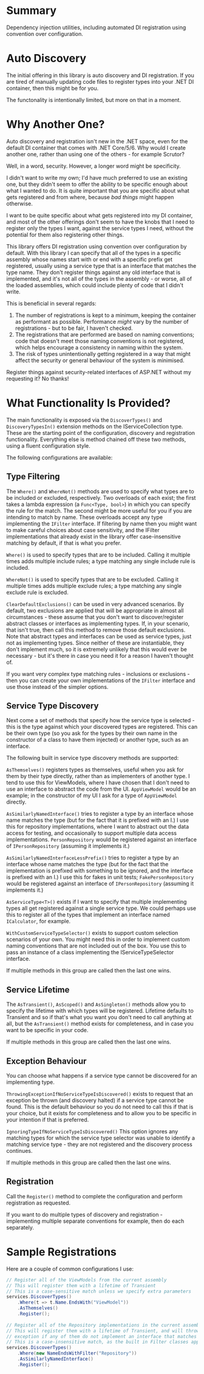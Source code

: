 # Summary
Dependency injection utilities, including automated DI registration using convention over configuration.

# Auto Discovery
The initial offering in this library is auto discovery and DI registration. If you are tired of manually 
updating code files to register types into your .NET DI container, then this might be for you.

The functonality is intentionally limited, but more on that in a moment.

# Why Another One?
Auto discovery and registration isn't new in the .NET space, even for the default DI container that comes 
with .NET Core/5/6. Why would I create another one, rather than using one of the others - for example 
Scrutor?

Well, in a word, security. However, a longer word might be specificity.

I didn't want to write my own; I'd have much preferred to use an existing one, but they didn't seem to 
offer the ability to be specific enough about what I wanted to do. It is quite important that you are 
specific about what gets registered and from where, because *bad things* might happen otherwise.

I want to be quite specific about what gets registered into my DI container, and most of the other 
offerings don't seem to have the knobs that I need to register only the types I want, against the 
service types I need, without the potential for them also registering other things.

This library offers DI registration using convention over configuration by default. With this 
library I can specify that all of the types in a specific assembly whose names start with or end 
with a specific prefix get registered, usually using a service type that is an interface that 
matches the type name. They don't register things against any old interface that is implemented, 
and it's not all of the types in the assembly - or worse, all of the loaded assemblies, which could 
include plenty of code that I didn't write.

This is beneficial in several regards:
1. The number of registrations is kept to a minimum, keeping the container as performant as possible. 
Performance _might_ vary by the number of registrations - but to be fair, I haven't checked.
2. The registrations that are performed are based on naming conventions; code that doesn't meet those 
naming conventions is not registered, which helps encourage a consistency in naming within the system.
3. The risk of types unintentionally getting registered in a way that might affect the security or 
general behaviour of the system is minimised.

Register things against security-related interfaces of ASP.NET without my requesting it? No thanks!

# What Functionality Is Provided?
The main functionality is exposed via the `DiscoverTypes()` and `DiscoveryTypesIn()` extension methods
on the IServiceCollection type. These are the starting point of the configuration, discovery and 
registration functionality. Everything else is method chained off these two methods, using a fluent 
configuration style.

The following configurations are available:

## Type Filtering
The `Where()` and `WhereNot()` methods are used to specify what types are to be included or excluded, 
respectively. Two overloads of each exist; the first takes a lambda expression (a `Func<Type, bool>`) 
in which you can specify the rule for the match. The second might be more useful for you if you are 
intending to match by name. These overloads accept any type implementing the `IFilter` interface. If 
filtering by name then you might want to make careful choices about case sensitivity, and the IFilter 
implementations that already exist in the library offer case-insensitive matching by default, if that is 
what you prefer.

`Where()` is used to specify types that are to be included. Calling it multiple times adds multiple 
include rules; a type matching any single include rule is included.

`WhereNot()` is used to specify types that are to be excluded. Calling it multiple times adds multiple 
exclude rules; a type matching any single exclude rule is excluded.

`ClearDefaultExclusions()` can be used in very advanced scenarios. By default, two exclusions are 
applied that will be appropriate in almost all circumstances - these assume that you don't want to 
discover/register abstract classes or interfaces as implementing types. If, in your scenario, that isn't 
true, then call this method to remove those default exclusions. Note that abstract types and interfaces 
can be used as service types, just not as implementing types. Since neither of these are instantiable, 
they don't implement much, so it is extremely unlikely that this would ever be necessary - but it's there 
in case you need it for a reason I haven't thought of.

If you want very complex type matching rules - inclusions or exclusions - then you can create your own 
implementations of the `IFilter` interface and use those instead of the simpler options.

## Service Type Discovery 
Next come a set of methods that specify how the service type is selected - this is the type against 
which your discovered types are registered. This can be their own type (so you ask for the types by 
their own name in the constructor of a class to have them injected) or another type, such as an 
interface.

The following built in service type discovery methods are supported:

`AsThemselves()` registers types as themselves, useful when you ask for them by their type
directly, rather than as implementers of another type. I tend to use this for ViewModels, where I 
have chosen that I don't need to use an interface to abstract the code from the UI. `AppViewModel`
would be an example; in the constructor of my UI I ask for a type of `AppViewModel` directly.

`AsSimilarlyNamedInterface()` tries to register a type by an interface whose name matches the type 
(but for the fact that it is prefixed with an I.) I use this for repository implementations, where 
I want to abstract out the data access for testing, and occasionally to support multiple data access 
implementations. `PersonRepository` would be registered against an interface of `IPersonRepository`
(assuming it implements it.)

`AsSimilarlyNamedInterfaceLessPrefix()` tries to register a type by an interface whose name matches 
the type (but for the fact that the implementation is prefixed with something to be ignored, and the 
interface is prefixed with an I.) I use this for fakes in unit tests; `FakePersonRepository` would 
be registered against an interface of `IPersonRepository` (assuming it implements it.)

`AsServiceType<T>()` exists if I want to specify that multiple implementing types all get registered 
against a single service type. We could perhaps use this to register all of the types that implement 
an interface named `ICalculator`, for example.

`WithCustomServiceTypeSelector()` exists to support custom selection scenarios of your own. You might 
need this in order to implement custom naming conventions that are not included out of the box. You 
use this to pass an instance of a class implementing the IServiceTypeSelector interface.

If multiple methods in this group are called then the last one wins.

## Service Lifetime
The `AsTransient()`, `AsScoped()` and `AsSingleton()` methods allow you to specify the lifetime with 
which types will be registered. Lifetime defaults to Transient and so if that's what you want you 
don't need to call anything at all, but the `AsTransient()` method exists for completeness, and in 
case you want to be specific in your code.

If multiple methods in this group are called then the last one wins.

## Exception Behaviour
You can choose what happens if a service type cannot be discovered for an implementing type.

`ThrowingExceptionIfNoServiceTypeIsDiscovered()` exists to request that an exception be thrown 
(and discovery halted) if a service type cannot be found. This is the default behaviour so you do not 
need to call this if that is your choice, but it exists for completeness and to allow you to be 
specific in your intention if that is preferred.

`IgnoringTypeIfNoServiceTypeIsDiscovered()` This option ignores any matching types for which the 
service type selector was unable to identify a matching service type - they are not registered and 
the discovery process continues.

If multiple methods in this group are called then the last one wins.

## Registration
Call the `Register()` method to complete the configuration and perform registration as requested.

If you want to do multiple types of discovery and registration - implementing multiple separate 
conventions for example, then do each separately.

# Sample Registrations
Here are a couple of common configurations I use:

```csharp
// Register all of the ViewModels from the current assembly
// This will register them with a lifetime of Transient
// This is a case-sensitive match unless we specify extra parameters
services.DiscoverTypes()
	.Where(t => t.Name.EndsWith("ViewModel"))
	.AsThemselves()
	.Register();
	
// Register all of the Repository implementations in the current assembly
// This will register them with a lifetime of Transient, and will throw an 
// exception if any of them do not implement an interface that matches their name
// This is a case-insensitive match, as the built in Filter classes apply this by default
services.DiscoverTypes()
	.Where(new NameEndsWithFilter("Repository"))
	.AsSimilarlyNamedInterface()
	.Register();
	
```